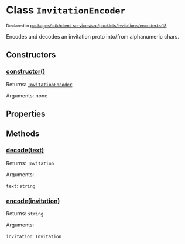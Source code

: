 # Class `InvitationEncoder`
<sub>Declared in [packages/sdk/client-services/src/packlets/invitations/encoder.ts:18](https://github.com/dxos/protocols/blob/main/packages/sdk/client-services/src/packlets/invitations/encoder.ts#L18)</sub>


Encodes and decodes an invitation proto into/from alphanumeric chars.

## Constructors
### [constructor()]()


Returns: <code>[InvitationEncoder](/api/@dxos/client-services/classes/InvitationEncoder)</code>

Arguments: none

## Properties

## Methods
### [decode(text)](https://github.com/dxos/protocols/blob/main/packages/sdk/client-services/src/packlets/invitations/encoder.ts#L19)


Returns: <code>Invitation</code>

Arguments: 

`text`: <code>string</code>
### [encode(invitation)](https://github.com/dxos/protocols/blob/main/packages/sdk/client-services/src/packlets/invitations/encoder.ts#L23)


Returns: <code>string</code>

Arguments: 

`invitation`: <code>Invitation</code>
